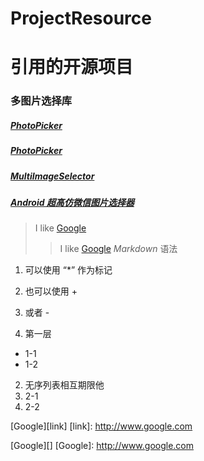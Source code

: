 # ProjectResource

# 引用的开源项目

### 多图片选择库
#####   [PhotoPicker](https://github.com/donglua/PhotoPicker)
#####   [PhotoPicker](https://github.com/liuling07/PhotoPicker)
#####   [MultiImageSelector](https://github.com/lovetuzitong/MultiImageSelector)
#####   [Android 超高仿微信图片选择器](http://blog.csdn.net/lmj623565791/article/details/39943731)

>I like [Google](https://www.google.com/)
>> I like [Google](https://www.google.com/) *Markdown* 语法

1. 可以使用 “*” 作为标记
2. 也可以使用 +
3. 或者 -

1. 第一层
  + 1-1
  + 1-2
2. 无序列表相互期限他
  1.  2-1
  2.  2-2
 
 [Google][link]
 [link]: http://www.google.com

 [Google][]
 [Google]: http://www.google.com
